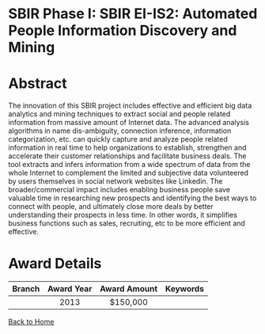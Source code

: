 
SBIR Phase I: SBIR EI-IS2: Automated People Information Discovery and Mining
============================================================================

# Abstract


The innovation of this SBIR project includes effective and efficient big data analytics and mining techniques to extract social and people related information from massive amount of Internet data. The advanced analysis algorithms in name dis-ambiguity, connection inference, information categorization, etc. can quickly capture and analyze people related information in real time to help organizations to establish, strengthen and accelerate their customer relationships and facilitate business deals. The tool extracts and infers information from a wide spectrum of data from the whole Internet to complement the limited and subjective data volunteered by users themselves in social network websites like Linkedin. The broader/commercial impact includes enabling business people save valuable time in researching new prospects and identifying the best ways to connect with people, and ultimately close more deals by better understanding their prospects in less time. In other words, it simplifies business functions such as sales, recruiting, etc to be more efficient and effective.  

# Award Details

|Branch|Award Year|Award Amount|Keywords|
| :---: | :---: | :---: | :---: |
||2013|$150,000||
  
  


[Back to Home](https://github.com/chrischow/dod_sbir_awards#146)